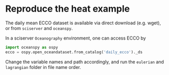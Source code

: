 # Reproduce the heat example

The daily mean ECCO dataset is available via direct download (e.g. wget), or from `sciserver` and `oceanspy`. 

In a sciserver `Oceanography` environment, one can access ECCO by

```python
import oceanspy as ospy
ecco = ospy.open_oceandataset.from_catalog('daily_ecco')._ds
```

Change the variable names and path accordingly, and run the `eulerian` and `lagrangian` folder in file name order. 